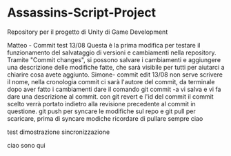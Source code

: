 # Assassins-Script-Project
Repository per il progetto di Unity di Game Development

Matteo - Commit test 13/08
Questa è la prima modifica per testare il funzionamento del salvataggio di versioni e cambiamenti nella repository. Tramite "Commit changes", si possono salvare i cambiamenti e aggiungere una descrizione delle modifiche fatte, che sarà visibile per tutti per aiutarci a chiarire cosa avete aggiunto.
Simone- commit edit 13/08
non serve scrivere il nome, nella cronologia commit ci sarà l'autore del commit, da terminale dopo aver fatto i cambiamenti dare il comando git commit -a vi salva e vi fa dare una descrizione al commit.
con git revert e l'id del commit il commit scelto verrà portato indietro alla revisione precedente al commit in questione.
git push per syncare le modifiche sul repo e git pull per scaricare, prima di syncare modiche ricordare di pullare sempre
ciao

test dimostrazione sincronizzazione

ciao sono qui
